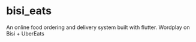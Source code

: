# bisi_eats
An online food ordering and delivery system built with flutter. Wordplay on Bisi + UberEats
